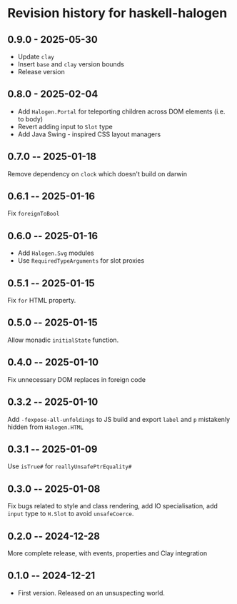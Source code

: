 # Revision history for haskell-halogen

## 0.9.0 - 2025-05-30

- Update `clay`
- Insert `base` and `clay` version bounds
- Release version

## 0.8.0 - 2025-02-04

- Add `Halogen.Portal` for teleporting children across DOM elements (i.e. to body)
- Revert adding input to `Slot` type
- Add Java Swing - inspired CSS layout managers 

## 0.7.0 -- 2025-01-18

Remove dependency on `clock` which doesn't build on darwin

## 0.6.1 -- 2025-01-16

Fix `foreignToBool`

## 0.6.0 -- 2025-01-16

- Add `Halogen.Svg` modules
- Use `RequiredTypeArguments` for slot proxies

## 0.5.1 -- 2025-01-15

Fix `for` HTML property.

## 0.5.0 -- 2025-01-15

Allow monadic `initialState` function.

## 0.4.0 -- 2025-01-10

Fix unnecessary DOM replaces in foreign code

## 0.3.2 -- 2025-01-10

Add `-fexpose-all-unfoldings` to JS build and export `label` and `p` mistakenly hidden from `Halogen.HTML`

## 0.3.1 -- 2025-01-09

Use `isTrue#` for `reallyUnsafePtrEquality#`

## 0.3.0 -- 2025-01-08

Fix bugs related to style and class rendering, add IO specialisation, add `input` type to `H.Slot` to avoid `unsafeCoerce`.

## 0.2.0 -- 2024-12-28

More complete release, with events, properties and Clay integration

## 0.1.0 -- 2024-12-21

* First version. Released on an unsuspecting world.
